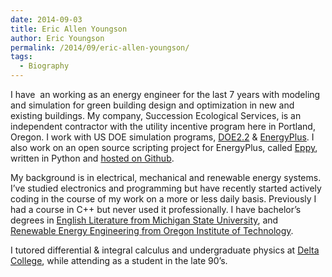 ```yaml
---
date: 2014-09-03
title: Eric Allen Youngson
author: Eric Youngson
permalink: /2014/09/eric-allen-youngson/
tags:
  - Biography
---
```

I have  an working as an energy engineer for the last 7 years with modeling and simulation for green building design and optimization in new and existing buildings. My company, Succession Ecological Services, is an independent contractor with the utility incentive program here in Portland, Oregon. I work with US DOE simulation programs, [DOE2.2][1] & [EnergyPlus][2]. I also work on an open source scripting project for EnergyPlus, called [Eppy][3], written in Python and [hosted on Github][4].

My background is in electrical, mechanical and renewable energy systems. I&#8217;ve studied electronics and programming but have recently started actively coding in the course of my work on a more or less daily basis. Previously I had a course in C++ but never used it professionally. I have bachelor&#8217;s degrees in [English Literature from Michigan State University][5], and [Renewable Energy Engineering from Oregon Institute of Technology][6].

I tutored differential & integral calculus and undergraduate physics at [Delta College][7], while attending as a student in the late 90&#8217;s.

 [1]: http://www.doe2.com/
 [2]: http://apps1.eere.energy.gov/buildings/energyplus/?utm_source=EnergyPlus&utm_medium=redirect&utm_campaign=EnergyPlus%2Bredirect%2B1
 [3]: http://pythonhosted.org/eppy/
 [4]: https://github.com/santoshphilip/eppy
 [5]: http://www.english.msu.edu/
 [6]: http://www.oit.edu/academics/degrees/renewable-energy-engineering
 [7]: http://www.delta.edu/home.aspx
